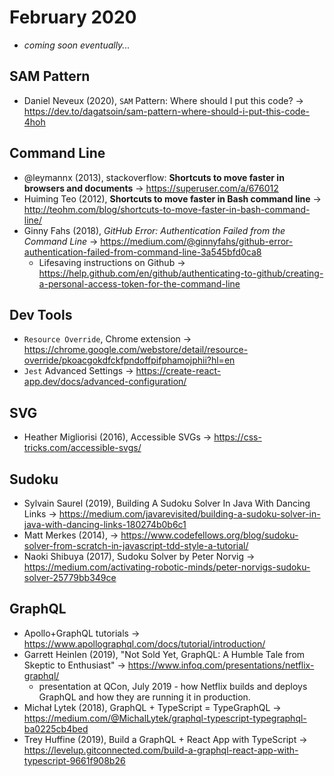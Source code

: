 # February 2020

+ *coming soon eventually...*

## SAM Pattern

+ Daniel Neveux (2020), `SAM` Pattern: Where should I put this code? &#8594; https://dev.to/dagatsoin/sam-pattern-where-should-i-put-this-code-4hoh

## Command Line

+ @leymannx (2013), stackoverflow: **Shortcuts to move faster in browsers and documents** &#8594; https://superuser.com/a/676012
+ Huiming Teo (2012), **Shortcuts to move faster in Bash command line** &#8594; http://teohm.com/blog/shortcuts-to-move-faster-in-bash-command-line/
+ Ginny Fahs (2018), *GitHub Error: Authentication Failed from the Command Line* &#8594; https://medium.com/@ginnyfahs/github-error-authentication-failed-from-command-line-3a545bfd0ca8
  - Lifesaving instructions on Github &#8594; https://help.github.com/en/github/authenticating-to-github/creating-a-personal-access-token-for-the-command-line
  
## Dev Tools

+ `Resource Override`, Chrome extension &#8594; https://chrome.google.com/webstore/detail/resource-override/pkoacgokdfckfpndoffpifphamojphii?hl=en
+ `Jest` Advanced Settings &#8594; https://create-react-app.dev/docs/advanced-configuration/

## SVG

+ Heather Migliorisi
 (2016), Accessible SVGs &#8594; https://css-tricks.com/accessible-svgs/

## Sudoku

+ Sylvain Saurel (2019), Building A Sudoku Solver In Java With Dancing Links &#8594; https://medium.com/javarevisited/building-a-sudoku-solver-in-java-with-dancing-links-180274b0b6c1
+ Matt Merkes (2014), &#8594; https://www.codefellows.org/blog/sudoku-solver-from-scratch-in-javascript-tdd-style-a-tutorial/
+ Naoki Shibuya (2017), Sudoku Solver by Peter Norvig &#8594; https://medium.com/activating-robotic-minds/peter-norvigs-sudoku-solver-25779bb349ce

## GraphQL

+ Apollo+GraphQL tutorials &#8594; https://www.apollographql.com/docs/tutorial/introduction/
+ Garrett Heinlen (2019), "Not Sold Yet, GraphQL: A Humble Tale from Skeptic to Enthusiast" &#8594; https://www.infoq.com/presentations/netflix-graphql/
  - presentation at QCon, July 2019 - how Netflix builds and deploys GraphQL and how they are running it in production.
+ Michał Lytek (2018), GraphQL + TypeScript = TypeGraphQL &#8594; https://medium.com/@MichalLytek/graphql-typescript-typegraphql-ba0225cb4bed
+ Trey Huffine (2019), Build a GraphQL + React App with TypeScript &#8594; https://levelup.gitconnected.com/build-a-graphql-react-app-with-typescript-9661f908b26

